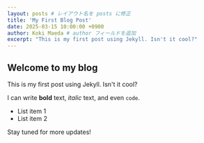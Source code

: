 ```yaml
---
layout: posts # レイアウト名を posts に修正
title: 'My First Blog Post'
date: 2025-03-15 10:00:00 +0900
author: Koki Maeda # author フィールドを追加
excerpt: "This is my first post using Jekyll. Isn't it cool?"
---
```


## Welcome to my blog

This is my first post using Jekyll. Isn't it cool?

I can write **bold** text, _italic_ text, and even `code`.

- List item 1
- List item 2

Stay tuned for more updates!
